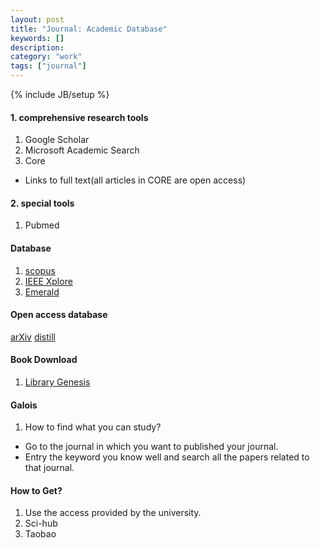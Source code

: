 ```yaml
---
layout: post
title: "Journal: Academic Database"
keywords: []
description: 
category: "work"
tags: ["journal"]
---
```

{% include JB/setup %}


#### 1. comprehensive research tools

1. Google Scholar
2. Microsoft Academic Search
3. Core
- Links to full text(all articles in CORE are open access)


#### 2. special tools
1. Pubmed



#### Database
1. [scopus](https://www.scopus.com/search/form.uri?display=basic#basic)
2. [IEEE Xplore](https://ieeexplore.ieee.org/Xplore/home.jsp)
3. [Emerald](https://www.emerald.com/insight/)



#### Open access database
[arXiv](https://arxiv.org/)
[distill](https://distill.pub/)


#### Book Download
1. [Library Genesis](http://libgen.rs/)



#### Galois
1. How to find what you can study? 
- Go to the journal in which you want to published your journal.
- Entry the keyword you know well and search all the papers related to that
  journal.

#### How to Get?
1. Use the access provided by the university.
2. Sci-hub
3. Taobao





